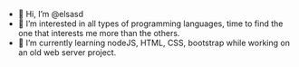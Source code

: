 - 👋 Hi, I’m @elsasd
- 👀 I’m interested in all types of programming languages, time to find the one that interests me more than the others.
- 🌱 I’m currently learning nodeJS, HTML, CSS, bootstrap while working on an old web server project.

